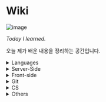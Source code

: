 # Wiki

![image](resources/image.jpg)

*Today I learned.*

오늘 제가 배운 내용을 정리하는 공간입니다.

<details>
  <summary>Languages</summary>
  <ul>
    <li>
      <details>
      <summary><a href="languages/java.md" target="_blank">Java</a></summary>
        <ul>
          <li><a href="languages/java.md#fature" target="_blank">Java의 특징</a></li>
          <li><a href="languages/java.md#philosophy" target="_blank">Java의 철학</a></li>
          <li><a href="languages/java.md#run-java-cli" target="_blank">터미널에서 컴파일, 실행하기</a></li>
          <li><a href="languages/java.md#java-type" target="_blank">기본형 타입과 참조형 타입</a></li>
          <li><a href="languages/java.md#access-modifier" target="_blank">접근제한자</a></li>
          <li><a href="languages/java.md#string-methods" target="_blank">String 클래스 내장 메서드</a></li>
          <li><a href="languages/java.md#getclass" target="_blank">클래스 타입 반환하기</a></li>
          <li><a href="languages/java.md#enum" target="_blank">enum</a></li>
          <li><a href="languages/java.md#wrapper-class" target="_blank">Wrapper Class</a></li>
          <li><a href="languages/java.md#scanner" target="_blank">Scanner</a></li>
          <li><a href="languages/java.md#date" target="_blank">Date</a></li>
          <li><a href="languages/java.md#javadoc" target="_blank">JavaDoc</a></li>
          <li><a href="languages/java.md#math" target="_blank">Math</a></li>
          <li><a href="languages/java.md#length" target="_blank">length, length(), size()</a></li>
          <li><a href="languages/java.md#equals" target="_blank">==과 equals()</a></li>
          <li><a href="languages/java.md#identityHashCode" target="_blank">객체 주소값 확인 ( identityHashCode() )</a></li>
          <li><a href="languages/java.md#currentTimeMillis" target="_blank">시스템 시간 불러오기 for 성능 테스트</a></li>
          <li><a href="languages/java.md#ternary" target="_blank">삼항연산자</a></li>
          <li><a href="languages/java.md#switch" target="_blank">switch문</a></li>
          <li><a href="languages/java.md#for-loop" target="_blank">for문</a></li>
          <li><a href="languages/java.md#for-each" target="_blank">for each문</a></li>
          <li><a href="languages/java.md#collection-server-side" target="_blank">컬렉션 프레임워크</a></li>
          <ul>
            <li><a href="languages/java.md#collection-set" target="_blank">Set</a></li>
            <li><a href="languages/java.md#collection-list" target="_blank">List</a></li>
            <li><a href="languages/java.md#collection-map" target="_blank">Map</a></li>
          </ul>
          <li><a href="languages/java.md#lombok" target="_blank">Lombok</a></li>
          <li><a href="languages/java.md#javabean" target="_blank">JavaBean</a></li>
        </ul>
      </details>
    </li>
    <li>
      <details>
      <summary><a href="languages/python.md" target="_blank">Python</a></summary>
        <ul>
          <li><a href="languages/python.md#feature" target="_blank">파이썬의 특징</a></li>
          <li><a href="languages/python.md#interpretor" target="_blank">인터프리터 언어</a></li>
          <li><a href="languages/python.md#indent" target="_blank">인덴트</a></li>
        </ul>
      </details>
    </li>
    <li>
      <details>
      <summary><a href="languages/sql.md" target="_blank">SQL (oracle)</a></summary>
        <ul>
          <li><a href="languages/sql.md#overview" target="_blank">데이터베이스 개요</a></li>
          <li><a href="languages/sql.md#proscons" target="_blank">데이터베이스의 장단점</a></li>
          <ul>
            <li><a href="languages/sql.md#pros" target="_blank">장점</a></li>
            <li><a href="languages/sql.md#cons" target="_blank">단점</a></li>
          </ul>
          <li><a href="languages/sql.md#term" target="_blank">데이터베이스 관련 용어</a></li>
          <ul>
            <li><a href="languages/sql.md#ddl" target="_blank">DDL</a></li>
            <li><a href="languages/sql.md#dml" target="_blank">DML</a></li>
            <li><a href="languages/sql.md#dcl" target="_blank">DCL</a></li>
            <li><a href="languages/sql.md#dbms" target="_blank">DBMS</a></li>
            <li><a href="languages/sql.md#rdbms" target="_blank">RDBMS</a></li>
          </ul>
          <li><a href="languages/sql.md#show-all-tables" target="_blank">오라클에서 전체 테이블 조회하기</a></li>
          <li><a href="languages/sql.md#create-account" target="_blank">오라클 DB 계정 생성하고 전환하기</a></li>
          <li><a href="languages/sql.md#drop-account" target="_blank">오라클 DB 계정 삭제하기</a></li>
          <li><a href="languages/sql.md#create-table" target="_blank">테이블 생성하기</a></li>
          <li><a href="languages/sql.md#desc" target="_blank">데이터 구조 조회하기 (DESC)</a></li>
          <li><a href="languages/sql.md#insert-into-table" target="_blank">데이터 삽입하기</a></li>
          <li><a href="languages/sql.md#drop-table" target="_blank">테이블 삭제하기</a></li>
          <li><a href="languages/sql.md#show-all-columns" target="_blank">테이블 전체 컬럼 조회</a></li>
          <li><a href="languages/sql.md#show-specific-columns" target="_blank">선택적 데이터 조회</a></li>
          <li><a href="languages/sql.md#show-columns-while-condition" target="_blank">조건에 따른 데이터 조회</a></li>
          <li><a href="languages/sql.md#select-order" target="_blank">정렬하여 조회하기 (이름순으로 조회시, 동명이면 생일순)</a></li>
          <li><a href="languages/sql.md#limit" target="_blank">데이터 출력 수 결정하기 (LIMIT)</a></li>
          <li><a href="languages/sql.md#distinct" target="_blank">중복제거 조회 (DISTINCT)</a></li>
          <li><a href="languages/sql.md#sql-math" target="_blank">연산처리</a></li>
        </ul>
      </details>
    </li>
  </ul>
</details>
<details>
  <summary>Server-Side</summary>
  <ul>
    <li>
      <details>
        <summary><a href="server-side/Servlet.md" target="_blank">Servlet</a></summary>
        <ul>
          <li><a href="server-side/Servlet.md#tutorial" target="_blank">Servlet 만들어보기</a></li>
        </ul>
      </details>
    </li>
    <li>
      <details>
      <summary><a href="https://github.com/youngjinmo/TIL/tree/master/server-side/spring">Spring Framework</a></summary>
      	<ul>
    			<li>
          	<details>
          		<summary><a href="server-side/spring/spring-boot.md" target="_blank">Spring Boot</a></summary>
              <ul>
                <li><a href="server-side/spring/spring-boot.md#feature" target="_blank">Spring Boot 특징</a></li>
                <li><a href="server-side/spring/spring-boot.md#config" target="_blank">Spring Boot auto-configuration</a></li>
                <li><a href="server-side/spring/spring-boot.md#error" target="_blank">에러페이지 핸들링</a></li>
                <li><a href="server-side/spring/spring-boot.md#get-mapping-multi" target="_blank">@GetMapping 어노테이션으로 다중맵핑하기</a></li>
                <li><a href="server-side/spring/spring-boot.md#h2-databse" target="_blank">h2 데이터베이스 마이그레이션</a></li>
                <li><a href="server-side/spring/spring-boot.md#datasource-autocofig" target="_blank">DB 에러발생 무시하고 프로젝트 실행하기</a></li>
                <li><a href="server-side/spring/spring-boot.md#gradlew-version" target="_blank">Gradle 버전확인하는 법</a></li>
                <li><a href="server-side/spring/spring-boot.md#upgrade-gradle" target="_blank">프로젝트에서 Gradle 버전 올리기</a></li>
                <li><a href="server-side/spring/spring-boot.md#gradle-which-version" target="_blank">Gradle 다운그레이드</a></li>
              </ul>
            </details>
          </li>
          <li>
          	<details>
          		<summary><a href="server-side/spring/spring-security.md" target="_blank">Spring Security</a></summary>
              <ul>
                <li><a href="server-side/spring/spring-security.md#oatuh2" target="_blank">OAuth2</a></li>
              </ul>
            </details>
          </li>
          <li>
            <details>
              <summary><a href="server-side/spring/jpa.md" target="_blank">JPA</a></summary>
              <ul>
                <li><a href="server-side/spring/jpa.md#hibernate" target="_blank">Hibernate</a></li>
              </ul>
            </details>
          </li>
          <li>
          	<details>
          		<summary><a href="server-side/spring/junit5.md" target="_blank">JUnit 5</a></summary>
              <ul>
                <li><a href="server-side/spring/junit5.md#components" target="_blank">JUnit 5의 구성</a></li>
                <li><a href="server-side/spring/junit5.md#run-test" target="_blank">테스트 실행하기</a></li>
                <li><a href="server-side/spring/junit5.md#annotations" target="_blank">기본 어노테이션</a></li>
              </ul>
            </details>
          </li>
  		</ul>
      </details>
    </li>
    <li>
      <details>
        <summary><a href="server-side/django.md" target="_blank">Django</a></summary>
        <ul>
          <li><a href="server-side/django.md#mtv" target="_blank">MTV</a></li>
          <li><a href="server-side/django.md#virtualenv" target="_blank">virtualenv</a></li>
          <li><a href="server-side/django.md#start-django" target="_blank">Django 실행환경 구성하기</a></li>
          <li><a href="server-side/django.md#startproject" target="_blank">start project</a></li>
          <li><a href="server-side/django.md#migrate" target="_blank">데이터베이스 마이그레이션</a></li>
          <li><a href="server-side/django.md#runserver" target="_blank">서버 실행하기</a></li>
        </ul>
      </details>
    </li>
    <li>
      <details>
        <summary><a href="server-side/Linux.md" target="_blank">Linux</a></summary>
        <ul>
          <li>
            <details>
              <summary><a href="server-side/Linux.md#commands" target="_blank">명령어</a></summary>
              <ul>
                <li><a href="server-side/Linux.md#shell-kernel" target="_blank">Shell과 Kernel</a></li>
                <li><a href="server-side/Linux.md#check-os" target="_blank">운영체제 확인</a></li>
                <li><a href="server-side/Linux.md#uname-m" target="_blank">비트(32/64) 확인</a></li>
                <li><a href="server-side/Linux.md#mv" target="_blank">파일 이동(mv)</a></li>
                <li><a href="server-side/Linux.md#symboliclink" target="_blank">Symbolic Link</a></li>
                <li><a href="server-side/Linux.md#find" target="_blank">find - 파일/디렉토리 찾기</a></li>
                <li><a href="server-side/Linux.md#grep" target="_blank">grep - 문서내 검색</a></li>
                <li><a href="server-side/Linux.md#save-output" target="_blank">콘솔 결과 출력 저장</a></li>
                <li><a href="server-side/Linux.md#combine-commands" target="_blank">복수의 명령어 동시실행</a></li>
                <li><a href="server-side/Linux.md#caffeinate" target="_blank">슬립모드 진입방지 (caffeinate)</a></li>
                <li><a href="server-side/Linux.md#ubuntu-reboot" target="_blank">시스템 재부팅</a></li>
                <li><a href="server-side/Linux.md#ifconfig" target="_blank">ip주소 확인하기</a></li>
                <li><a href="server-side/Linux.md#change-localtime" target="_blank">서버시간 변경하기</a></li>
                <li><a href="server-side/Linux.md#setup-locale" target="_blank">UTF-8 인코딩 설정(한국어 설정)</a></li>
                <li><a href="server-side/Linux.md#passwd" target="_blank">계정 비밀번호 설정하기</a></li>
                <li><a href="server-side/Linux.md#sudo-su" target="_blank">계정 전환하기</a></li>
                <li><a href="server-side/Linux.md#hostname" target="_blank">호스트네임 변경하기</a></li>
                <li><a href="server-side/Linux.md#wget" target="_blank">wget으로 파일다운로드</a></li>
                <li><a href="server-side/Linux.md#adduser" target="_blank">계정 생성하기</a></li>
                <li><a href="server-side/Linux.md#passwd" target="_blank">사용자 목록 조회하는 4가지 방법</a></li>
                <li><a href="server-side/Linux.md#userdel" target="_blank">계정 삭제하기</a></li>
                <li><a href="server-side/Linux.md#password" target="_blank">우분투 패스워드 설정하기</a></li>
                <li><a href="server-side/Linux.md#install-jdk" target="_blank">JDK 설치하기</a></li>
              </ul>
            </details>
          </li>
          <li>
            <details>
              <summary><a href="server-side/Linux.md#vim" target="_blank">Vim</a></summary>
              <ul>
                <li><a href="server-side/Linux.md#vi-input" target="_blank">입력 명령어</a></li>
            		<li><a href="server-side/Linux.md#vi-move" target="_blank">이동 명령어</a></li>
      					<li><a href="server-side/Linux.md#vi-filestatus" target="_blank">파일 상태 명령어</a></li>
								<li><a href="server-side/Linux.md#vimrc" target="_blank">IDE처럼 사용을 위한 Vim 셋팅하기</a></li>
                <li><a href="server-side/Linux.md#vim-v" target="_blank">한 글자/한 줄씩 드래그 하기</a></li>
              </ul>
            </details>
          </li>
          <li>
            <details>
              <summary><a href="server-side/Linux.md#apt-get" target="_blank">패키지 관리툴 (apt-get)</a></summary>
              <ul>
                <li><a href="server-side/Linux.md#difference-between-update-upgrade" target="_blank">update와 upgrade의 차이</a></li>
                <li><a href="server-side/Linux.md#install-remove" target="_blank">apt-get 패키지 설치/삭제하기</a></li>
                <li><a href="server-side/Linux.md#asciinema" target="_blank">터미널 녹화기 asciinema</a></li>
              </ul>
            </details>
          </li>
        </ul>
      </details>
    </li>
    <li>
      <details>
        <summary><a href="server-side/AWS.md" target="_blank">AWS</a></summary>
        <ul>
          <li><a href="server-side/AWS.md#region" target="_blank">Region과 Availability zone</a></li>
          <li><a href="server-side/AWS.md#ec2" target="_blank">EC2 인스턴스의 기능</a></li>
          <li><a href="server-side/AWS.md#ssh-i" target="_blank">터미널로 EC2 인스턴스 SSH 접속</a></li>
          <li><a href="server-side/AWS.md#locale-ko-utf8" target="_blank">EC2 언어 설정</a></li>
          <li><a href="server-side/AWS.md#setpasswd" target="_blank">Amazon Linux 비밀번호 변경/설정하기</a></li>
          <li><a href="server-side/AWS.md#awscli" target="_blank">awscli 설치하기</a></li>
          <li><a href="server-side/AWS.md#start-apache2" target="_blank">Apache2 웹서버 실행</a></li>
          <li><a href="server-side/AWS.md#autoload-pem" target="_blank">키페어(.pem) 자동으로 읽어오기</a></li>
          <li><a href="server-side/AWS.md#install-jdk-amazonlinux" target="_blank">Amazon Linux에 Java 설치하기</a></li>
          <li><a href="server-side/AWS.md#which" target="_blank">Java 설치 경로 찾기</a></li>
          <li><a href="server-side/AWS.md#install-maven" target="_blank">Amazon Linux에 메이븐 설치하기</a></li>
          <li><a href="server-side/AWS.md#java-build" target="_blank">Java 프로그램 빌드하기 (maven/gradle)</a></li>
          <li><a href="server-side/AWS.md#java-jar" target="_blank">Java 프로그램 실행하기 (jar파일 실행)</a></li>
          <li><a href="server-side/AWS.md#redirect-8080" target="_blank">포트번호 8080으로 리다이렉트 하기</a></li>
          <li><a href="server-side/AWS.md#tmux" target="_blank">터미널 백그라운드에서 서버 실행하기(tmux)</a></li>
        </ul>
      </details>
    </li>
    <li>
      <details>
        <summary><a href="server-side/Docker.md" target="_blank">Docker</a></summary>
        <ul>
          <li><a href="server-side/Docker.md#intro" target="_blank">도커?</a></li>
          <li><a href="server-side/Docker.md#installation" target="_blank">도커 설치</a></li>
          <li><a href="server-side/Docker.md#create-image" target="_blank">이미지 설치하기</a></li>
          <li><a href="server-side/Docker.md#rename-image" target="_blank">이미지 이름 변경</a></li>
          <li><a href="server-side/Docker.md#create-container" target="_blank">컨테이너 생성하기</a></li>
          <li><a href="server-side/Docker.md#change-container" target="_blank">컨테이너 이름 변경</a></li>
          <li><a href="server-side/Docker.md#control-container" target="_blank">컨테이너 시작/중단하기</a></li>
          <li><a href="server-side/Docker.md#images" target="_blank">도커 이미지 조회하기</a></li>
          <li><a href="server-side/Docker.md#ps" target="_blank">도커 컨테이너 조회하기</a></li>
          <li><a href="server-side/Docker.md#exec-imageid-bash" target="_blank">bash모드로 컨테이너 진입</a></li>
          <li><a href="server-side/Docker.md#rm-container" target="_blank">컨테이너 삭제</a></li>
          <li><a href="server-side/Docker.md#rmi-image" target="_blank">이미지 삭제</a></li>
          <li><a href="server-side/Docker.md#compose" target="_blank">Docker Compose</a></li>
            <li><a href="server-side/Docker.md#volume" target="_blank">Docker Volume</a></li>
        </ul>
      </details>
    </li>
    <li>
    <details>
        <summary><a href="server-side/Jenkins.md" target="_blank">Jenkins</a></summary>
        <ul>
            <li><a href="server-side/Jenkins.md#overview" target="_blank">Jenkins란?</a></li>
            <li><a href="server-side/Jenkins.md#initialized" target="_blank">CentOS 실행하고 환경 구축하기</a></li>
            <li><a href="server-side/Jenkins.md#install" target="_blank">Jenkins 설치하기</a></li>
            <li><a href="server-side/Jenkins.md#start" target="_blank">Systemctl로 Jenkins 실행하기</a></li>
        </ul>
    </details>
    </li>
    <li>
    <details>
        <summary><a href="server-side/ELK.md" target="_blank">ELK</a></summary>
        <ul>
            <li><a href="server-side/ELK.md#overview" target="_blank">ELK 개념및 구성</a></li>
          	<ul>
            	<li><a href="server-side/ELK.md#overview-es">Elastic Search</a></li>
              <li><a href="server-side/ELK.md#overview-kibana">Kibana</a></li>
              <li><a href="server-side/ELK.md#overview-beats">Beats</a></li>
          	</ul>
            <li><a href="server-side/ELK.md#features" target="_blank">ElasticSearch 주요개념</a></li>
        </ul>
    </details>
    </li>
  </ul>
</details>
<details>
  <summary>Front-side</summary>
  <ul>
    <li>
      <details>
        <summary><a href="front-side/template-engines/template-engines.md" target="_blank">Template Engines</a></summary>
        <ul>
          <li>
            <details>
              <summary><a href="front-side/template-engines/mustache.md#mustache" target="_blank">Mustache</a></summary>
              <ul>
                <li><a href="front-side/template-engines/mustache.md#getting-started" target="_blank">mustache 시작하기</a></li>
                <li><a href="front-side/template-engines/mustache.md#refactor" target="_blank">화면 분할하기 (중복제거)</a></li>
                <li><a href="front-side/template-engines/mustache.md#update-form" target="_blank">update form구현하기</a></li>
              </ul>
            </details>
          </li>
        </ul>
      </details>
    </li>
    <li>
      <details>
        <summary><a href="front-side/html.md" target="_blank">HTML</a></summary>
        <ul>
          <li><a href="front-side/html.md#details" target="_blank">details</a></li>
        </ul>
      </details>
    </li>
    <li>
      <details>
        <summary><a href="front-side/CSS.md" target="_blank">CSS</a></summary>
        <ul>
          <li><a href="front-side/CSS.md#word-break" target="_blank">word-break</a></li>
          <li><a href="front-side/CSS.md#apply-style-to-multiple-ids" target="_blank">복수의 id에 CSS 적용</a></li>
          <li><a href="front-side/CSS.md#margin-and-padding" target="_blank">margin과 padding 차이</a></li>
          <li><a href="front-side/CSS.md#set-width-span" target="_blank">span 태그에 width 부여하기</a></li>
          <li><a href="front-side/CSS.md#mix-blend-mode" target="_blank">이미지 흑백 전환 효과주기</a></li>
          <li><a href="front-side/CSS.md#align" target="_blank">텍스트/이미지 정렬</a></li>
        </ul>
      </details>
    </li>
  </ul>
</details>
<details>
      <summary>Git</summary>
      <ul>
        <li><a href="vcs/git.md#staging-commit" target="_blank">Staging과 Commit</a></li>
        <li><a href="vcs/git.md#add-p" target="_blank">파일단위 아닌 변경사항 단위로 커밋하기</a></li>
        <li><a href="vcs/git.md#restore" target="_blank">Unstaging</a></li>
        <li><a href="vcs/git.md#log-decorate" target="_blank">git log 그래프로 보기</a></li>
        <li><a href="vcs/git.md#create-branch" target="_blank">브랜치 생성하기</a></li>
        <li><a href="vcs/git.md#move-branch" target="_blank">브랜치 이동하기</a></li>
        <li><a href="vcs/git.md#delete-branch" target="_blank">브랜치 삭제하기</a></li>
        <li><a href="vcs/git.md#delete-origin-branch" target="_blank">원격 저장소 브랜치 삭제하기</a></li>
        <li><a href="vcs/git.md#change-branch-name" target="_blank">브랜치 이름 변경하기</a></li>
        <li><a href="vcs/git.md#rebase-merged" target="_blank">커밋 합치기 with rebase</a></li>
        <li><a href="vcs/git.md#rebase-change-sequence" target="_blank">커밋 순서 바꾸기 with rebase</a></li>
        <li><a href="vcs/git.md#rebase-change-commit-m" target="_blank">커밋메세지 변경하기 with rebase</a></li>
        <li><a href="vcs/git.md#commit-amend" target="_blank">최신 커밋 메세지 변경하기</a></li>
        <li><a href="vcs/git.md#diff-head" target="_blank">최신 커밋과 현재 status 비교</a></li>
        <li><a href="vcs/git.md#diff-head-before" target="_blank">최신 커밋과 그 이전 커밋 비교</a></li>
        <li><a href="vcs/git.md#stash" target="_blank">stash</a></li>
        <li><a href="vcs/git.md#git-checkout-from-head" target="_blank">HEAD가 바라보는 커밋 변경하기</a></li>
        <li><a href="vcs/git.md#set-url" target="_blank">원격 저장소 변경하기</a></li>
        <li><a href="vcs/git.md#fork" target="_blank">Fork</a></li>
        <li><a href="vcs/git.md#pr" target="_blank">PR</a></li>
        <li><a href="vcs/git.md#gitignore" target="_blank">.gitignore</a></li>
        <li><a href="vcs/git.md#config" target="_blank">git config 설정</a></li>
        <li><a href="vcs/git.md#credential" target="_blank">Github Credential 저장</a></li>
        <li><a href="vcs/git.md#add-ssh" target="_blank">Github에 SSH 등록하기</a></li>
        <li><a href="vcs/git.md#license" target="_blank">레파지토리 라이센스</a></li>
        <li><a href="vcs/git.md#gitmessage" target="_blank">커밋 템플릿 만들기</a></li>
      </ul>
      </details>
<details>
  <summary>CS</summary>
  <ul>
    <li>
      <details>
        <summary><a href="CS/Network.md" target="_blank">네트워크</a></summary>
        <ul>
          <li><a href="CS/Network.md#varieties-of-networks" target="_blank">네트워크 종류</a></li>
          <ul>
            <li><a href="CS/Network.md#sizes-of-networks" target="_blank">크기에 따른 네트워크 종류</a></li>
          	<li><a href="CS/Network.md#shapes-of-networks" target="_blank">모양에 따른 네트워크 종류</a></li>
          </ul>
          <li><a href="CS/Network.md#network-architecture" target="_blank">네트워크 아키텍쳐</a></li>
          <ul>
            <li><a href="CS/Network.md#osi-7-layers" target="_blank">OSI 7계층</a></li>
            <li><a href="CS/Network.md#application-layer" target="_blank">7계층, 응용 계층</a></li>
          	<li><a href="CS/Network.md#presentation-layer" target="_blank">6계층, 표현 계층</a></li>
            <li><a href="CS/Network.md#session-layer" target="_blank">5계층, 세션 계층</a></li>
          	<li><a href="CS/Network.md#transport-layer" target="_blank">4계층, 전송 계층</a></li>
            <li><a href="CS/Network.md#network-layer" target="_blank">3계층, 네트워크 계층</a></li>
          	<li><a href="CS/Network.md#datalink-layer" target="_blank">2계층, 데이터링크 계층</a></li>
            <li><a href="CS/Network.md#physical-layer" target="_blank">1계층, 물리 계층</a></li>
          </ul>
        </ul>
      </details>
    </li>
  </ul>
</details>
<details>
  <summary>Others</summary>
  <ul>
    <li>
      <details>
      <summary><a href="Others/reg.md" target="_blank">정규표현식</a></summary>
      <ul>
        <li><a href="Others/reg.md#digit-single" target="_blank">숫자 대표문자 (한 글자만)</a></li>
        <li><a href="Others/reg.md#word-single" target="_blank">글자 대표문자 (한 글자만)</a></li>
        <li><a href="Others/reg.md#multiple" target="_blank">문자 여러개</a></li>
        <li><a href="Others/reg.md#atleast-one" target="_blank">0개 이상</a></li>
        <li><a href="Others/reg.md#isExist" target="_blank">x가 있을수도 있고, 없을 수도 있고</a></li>
        <li><a href="Others/reg.md#isExist-multiple" target="_blank">x 또는 y가 있을수도 있고, 없을 수도 있고</a></li>
        <li><a href="Others/reg.md#select-word-by-specific-number" target="_blank">특정 글자 수의 문자만 조회</a></li>
        <li><a href="Others/reg.md#select-word-by-numbers" target="_blank">글자 수 조건 추가하여 문자 조회</a></li>
        <li><a href="Others/reg.md#select-specific-word" target="_blank">특정 문자만 조회</a></li>
        <li><a href="Others/reg.md#select-all-small-alphabets" target="_blank">소문자 알파벳 전체를 조회하기</a></li>
        <li><a href="Others/reg.md#select-korean" target="_blank">한글단어 조회</a></li>
        <li><a href="Others/reg.md#select-other-words" target="_blank">기타 대표문자</a></li>
        <li><a href="Others/reg.md#regbylanguages" target="_blank">언어별 정규표현식</a></li>
      </ul>
      </details>
    </li>
    <li>
      <details>
      <summary><a href="Others/Errors.md" target="_blank">Errors</a></summary>
      <ul>
        <li><a href="Others/Errors.md#reimport-gradle" target="_blank">Gradle이 정상적으로 작동하지 않을때</a></li>
      </ul>
      </details>
    </li>
    <li>
      <details>
      <summary><a href="Others/mac.md" target="_blank">MacOS</a></summary>
      <ul>
        <li><a href="Others/mac.md#homebrew" target="_blank">Homebrew</a></li>
        <li><a href="Others/mac.md#package-tree" target="_blank">tree 패키지</a></li>
        <li><a href="Others/mac.md#commandlinetools" target="_blank">Xcode 대신 Command Line Tools 사용하기</a></li>
        <li><a href="Others/mac.md#screenshots" target="_blank">스크린샷</a></li>
        <li><a href="Others/mac.md#xcrun-error" target="_blank">xcrun error</a></li>
        <li><a href="Others/mac.md#killproc">특정포트 사용중인 프로세스 종료하기</a></li>
        <li><a href="Others/mac.md#iconv">한글 깨진 파일 UTF-8 변환해서 복구하기 (iconv)</a></li>
        <li><a href="Others/mac.md#nopoweronmymac">맥 전원버튼 눌러도 안켜질때</a></li>
        <li><a href="Others/mac.md#ios-backup-directory">ios 백업 데이터 저장 디렉토리</a></li>
      </ul>
      </details>
    </li>
    <li>
      <details>
      <summary><a href="Others/pi.md" target="_blank">Raspberry Pi</a></summary>
      <ul>
        <li><a href="Others/pi.md#enable-ssh" target="_blank">SSH 활성화</a></li>
        <li><a href="Others/pi.md#ssh-mac" target="_blank">맥에서 라즈베리파이 SSH 접속</a></li>
        <li><a href="Others/pi.md#install-docker" target="_blank">도커 설치</a></li>
      </ul>
      </details>
    </li>
    <li>
      <details>
      <summary><a href="Others/dictionary.md" target="_blank">개발용어사전</a></summary>
      <ul>
        <li><a href="Others/dictionary.md#runtime" target="_blank">런타임</a></li>
      </ul>
      </details>
    </li>
  </ul>
</details>
